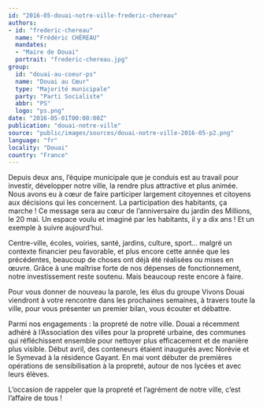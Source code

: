 ```yaml
---
id: "2016-05-douai-notre-ville-frederic-chereau"
authors:
- id: "frederic-chereau"
  name: "Frédéric CHÉREAU"
  mandates: 
  - "Maire de Douai"
  portrait: "frederic-chereau.jpg"
group:
  id: "douai-au-coeur-ps"
  name: "Douai au Cœur"
  type: "Majorité municipale"
  party: "Parti Socialiste"
  abbr: "PS"
  logo: "ps.png"
date: "2016-05-01T00:00:00Z"
publication: "douai-notre-ville"
source: "public/images/sources/douai-notre-ville-2016-05-p2.png"
language: "fr"
locality: "Douai"
country: "France"
---
```


Depuis deux ans, l’équipe municipale que je conduis est au travail pour investir, développer notre ville, la rendre plus attractive et plus animée. Nous avons eu à cœur de faire participer largement citoyennes et citoyens aux décisions qui les concernent. La participation des habitants, ça marche ! Ce message sera au cœur de l’anniversaire du jardin des Millions, le 20 mai. Un espace voulu et imaginé par les habitants, il y a dix ans ! Et un exemple à suivre aujourd’hui.

Centre-ville, écoles, voiries, santé, jardins, culture, sport… malgré un contexte financier peu favorable, et plus encore cette année que les précédentes, beaucoup de choses ont déjà été réalisées ou mises en œuvre. Grâce à une maîtrise forte de nos dépenses de fonctionnement, notre investissement reste soutenu. Mais beaucoup reste encore à faire.

Pour vous donner de nouveau la parole, les élus du groupe Vivons Douai viendront à votre rencontre dans les prochaines semaines, à travers toute la ville, pour vous présenter un premier bilan, vous écouter et débattre.

Parmi nos engagements : la propreté de notre ville. Douai a récemment adhéré à l’Association des villes pour la propreté urbaine, des communes qui réfléchissent ensemble pour nettoyer plus efficacement et de manière plus visible. Début avril, des conteneurs étaient inaugurés avec Norévie et le Symevad à la résidence Gayant. En mai vont débuter de premières opérations de sensibilisation à la propreté, autour de nos lycées et avec leurs élèves.

L’occasion de rappeler que la propreté et l’agrément de notre ville, c’est l’affaire de tous !
